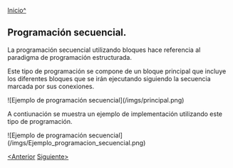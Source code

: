 <a name="Inicio"></a>

[Inicio^](#Inicio)

## Programación secuencial.

La programación secuencial utilizando bloques hace referencia al paradigma de programación estructurada.

Este tipo de programación se compone de un bloque principal que incluye los diferentes bloques que se irán ejecutando siguiendo la secuencia marcada por sus conexiones.

![Ejemplo de programación secuencial](<sharepath>/imgs/principal.png)

A contiunación se muestra un ejemplo de implementación utilizando este tipo de programación.

![Ejemplo de programación secuencial](<sharepath>/imgs/Ejemplo_programacion_secuencial.png)


[<Anterior]()
[Siguiente>]()
